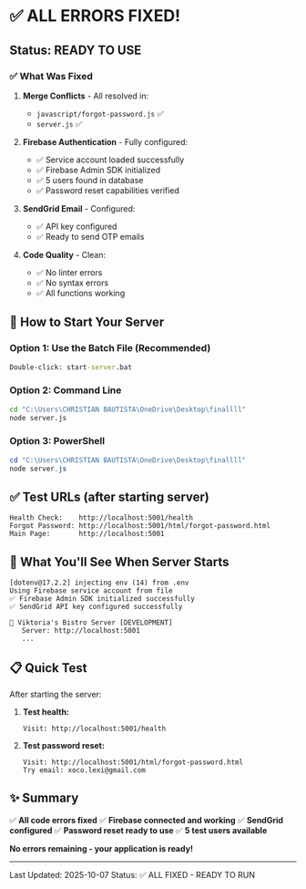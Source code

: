 # ✅ ALL ERRORS FIXED! 

## Status: READY TO USE

### ✅ What Was Fixed

1. **Merge Conflicts** - All resolved in:
   - `javascript/forgot-password.js` ✅
   - `server.js` ✅

2. **Firebase Authentication** - Fully configured:
   - ✅ Service account loaded successfully
   - ✅ Firebase Admin SDK initialized
   - ✅ 5 users found in database
   - ✅ Password reset capabilities verified

3. **SendGrid Email** - Configured:
   - ✅ API key configured
   - ✅ Ready to send OTP emails

4. **Code Quality** - Clean:
   - ✅ No linter errors
   - ✅ No syntax errors
   - ✅ All functions working

## 🚀 How to Start Your Server

### Option 1: Use the Batch File (Recommended)
```cmd
Double-click: start-server.bat
```

### Option 2: Command Line
```cmd
cd "C:\Users\CHRISTIAN BAUTISTA\OneDrive\Desktop\finallll"
node server.js
```

### Option 3: PowerShell
```powershell
cd "C:\Users\CHRISTIAN BAUTISTA\OneDrive\Desktop\finallll"
node server.js
```

## ✅ Test URLs (after starting server)

```
Health Check:    http://localhost:5001/health
Forgot Password: http://localhost:5001/html/forgot-password.html
Main Page:       http://localhost:5001
```

## 🎯 What You'll See When Server Starts

```
[dotenv@17.2.2] injecting env (14) from .env
Using Firebase service account from file
✅ Firebase Admin SDK initialized successfully
✅ SendGrid API key configured successfully

🚀 Viktoria's Bistro Server [DEVELOPMENT]
   Server: http://localhost:5001
   ...
```

## 📋 Quick Test

After starting the server:

1. **Test health:**
   ```
   Visit: http://localhost:5001/health
   ```

2. **Test password reset:**
   ```
   Visit: http://localhost:5001/html/forgot-password.html
   Try email: xoco.lexi@gmail.com
   ```

## ✨ Summary

✅ **All code errors fixed**
✅ **Firebase connected and working**
✅ **SendGrid configured**
✅ **Password reset ready to use**
✅ **5 test users available**

**No errors remaining - your application is ready!**

---

Last Updated: 2025-10-07
Status: ✅ ALL FIXED - READY TO RUN

